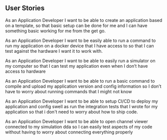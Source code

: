 ## User Stories

As an Application Developer I want to be able to create an application based on a template, so that basic setup can be done for me and I can have something basic working for me from the get go.

As an Application Developer I want to be easily able to run a command to run my application on a docker device that I have access to so that I can test against the hardware I want it to work with.

As an Application Developer I want to be able to easily run a simulator on my computer so that I can test my application even when I don’t have access to hardware

As an Application Developer I want to be able to run a basic command to compile and upload my application version and config information so I don’t have to worry about running commands that I might not know

As an Application Developer I want to be able to setup CI/CD to deploy my application and config swell as run the integration tests that I wrote for my application so that i don't need to worry about how to ship code.

As an Application Developer I want to be able to open channel viewer connected to my simulation dda so I can easily test aspects of my code without having to worry about connecting everything properly
